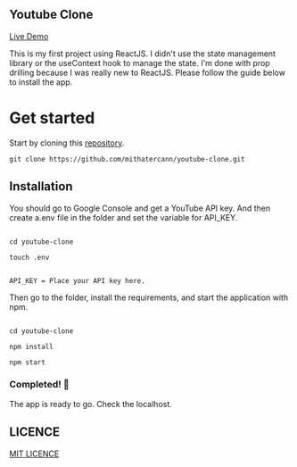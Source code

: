 ## Youtube Clone

[Live Demo](https://youtube-clone2021.netlify.app/)

This is my first project using ReactJS. I didn't use the state management library or the useContext hook to manage the state. I'm done with prop drilling because I was really new to ReactJS. Please follow the guide below to install the app.

# Get started

Start by cloning this [repository](https://github.com/mithatercann/youtube-clone).

```
git clone https://github.com/mithatercann/youtube-clone.git
```
## Installation

You should go to Google Console and get a YouTube API key. And then create a.env file in the folder and set the variable for API_KEY.

```

cd youtube-clone

touch .env

```

```

API_KEY = Place your API key here.

```

Then go to the folder, install the requirements, and start the application with npm.

```

cd youtube-clone

npm install

npm start

```

### Completed! 🥳

The app is ready to go. Check the localhost.

## LICENCE

[MIT LICENCE](https://choosealicense.com/licenses/mit/)

